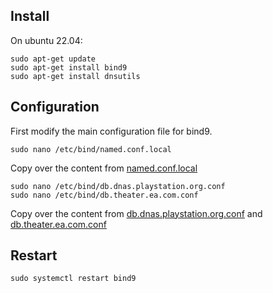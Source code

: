 ## Install

On ubuntu 22.04:
```
sudo apt-get update 
sudo apt-get install bind9
sudo apt-get install dnsutils
```

## Configuration

First modify the main configuration file for bind9.
```
sudo nano /etc/bind/named.conf.local
```
Copy over the content from [named.conf.local](named.conf.local)

```
sudo nano /etc/bind/db.dnas.playstation.org.conf
sudo nano /etc/bind/db.theater.ea.com.conf
```
Copy over the content from [db.dnas.playstation.org.conf](db.dnas.playstation.org.conf) and [db.theater.ea.com.conf](db.theater.ea.com.conf)

## Restart

```
sudo systemctl restart bind9
```

